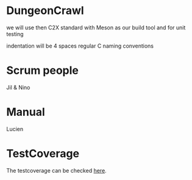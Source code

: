 # DungeonCrawl

we will use then C2X standard with Meson as our build tool and for unit testing

indentation will be 4 spaces
regular C naming conventions


# Scrum people
Jil & Nino

# Manual 
Lucien

# TestCoverage
The testcoverage can be checked <a href="https://raw.githack.com/PM4-FS25-DungeonCrawl/DungeonCrawl/refs/heads/develop/documents/coverage/coverage-report.html" target="_blank">here</a>.
